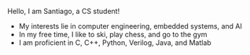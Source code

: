Hello, I am Santiago, a CS student!
- My interests lie in computer engineering, embedded systems, and AI
- In my free time, I like to ski, play chess, and go to the gym
- I am proficient in C, C++, Python, Verilog, Java, and Matlab
<!--
**scast3/scast3** is a ✨ _special_ ✨ repository because its `README.md` (this file) appears on your GitHub profile.

Here are some ideas to get you started:

- 🔭 I’m currently working on ...
- 🌱 I’m currently learning ...
- 👯 I’m looking to collaborate on ...
- 🤔 I’m looking for help with ...
- 💬 Ask me about ...
- 📫 How to reach me: ...
- 😄 Pronouns: ...
- ⚡ Fun fact: ...
-->
